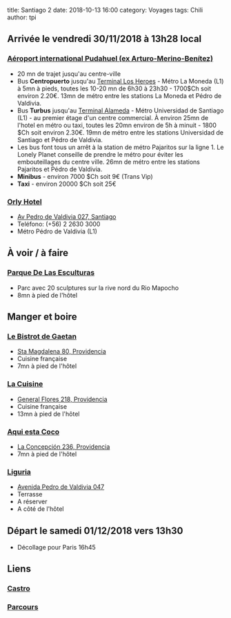 title: Santiago 2
date: 2018-10-13 16:00
category: Voyages
tags: Chili
author: tpi


## Arrivée le vendredi 30/11/2018 à 13h28 local

### [Aéroport international Pudahuel (ex Arturo-Merino-Benítez)](https://www.google.com/maps/place/A%C3%A9roport+international+Arturo-Merino-Ben%C3%ADtez/@-33.3905376,-70.9251281,11z/data=!4m5!3m4!1s0x0:0xd23e4bd48c0de1b7!8m2!3d-33.3905115!4d-70.7938043)

* 20 mn de trajet jusqu'au centre-ville
* Bus **Centropuerto** jusqu'au [Terminal Los Heroes](https://www.google.com/maps/place/Terminal+Los+Heroes/@-33.4450167,-70.6576392,17z/data=!4m5!3m4!1s0x9662c5a86150cb3d:0xa7a1780f2d3bf7d1!8m2!3d-33.4447582!4d-70.6585082) - Métro La Moneda (L1) à 5mn à pieds, toutes les 10-20 mn de 6h30 à 23h30 - 1700$Ch soit environ 2.20€. 13mn de métro entre les stations La Moneda et Pédro de Valdivia.
* Bus **Turbus** jusqu'au [Terminal Alameda](https://www.google.com/maps/place/Terminal+Alameda+Santiago/@-33.4534034,-70.687123,15z/data=!4m5!3m4!1s0x0:0xeaaf27139e268df6!8m2!3d-33.4534037!4d-70.687123) - Métro Universidad de Santiago (L1) - au premier étage d'un centre commercial. À environ 25mn de l'hotel en métro ou taxi, toutes les 20mn environ de 5h à minuit - 1800 $Ch soit environ 2.30€. 19mn de métro entre les stations Universidad de Santiago et Pédro de Valdivia.
* Les bus font tous un arrêt à la station de métro Pajaritos sur la ligne 1. Le Lonely Planet conseille de prendre le métro pour éviter les embouteillages du centre ville. 26mn de métro entre les stations Pajaritos et Pédro de Valdivia.
* **Minibus** - environ 7000 $Ch soit 9€ (Trans Vip)
* **Taxi** - environ 20000 $Ch soit 25€


### [Orly Hotel](https://www.orlyhotel.com/en/)
* [Av Pedro de Valdivia 027, Santiago](https://www.google.fr/maps/place/Hotel+Orly/@-33.4233143,-70.6147396,17z/data=!3m1!4b1!4m7!3m6!1s0x9662c59b5b20bb2f:0xe6c36642545942bd!5m1!1s2018-11-25!8m2!3d-33.4233143!4d-70.6125456) 
* Teléfono: (+56) 2 2630 3000
* Métro Pédro de Valdivia (L1)

## À voir / à faire

### [Parque De Las Esculturas](https://www.google.fr/maps/place/Parque+De+Las+Esculturas/@-33.4188154,-70.6127941,17z/data=!4m7!3m6!1s0x9662cf67bcba8e37:0x4710586ce2240042!5m1!1s2018-11-25!8m2!3d-33.419693!4d-70.6119626)
* Parc avec 20 sculptures sur la rive nord du Rio Mapocho
* 8mn à pied de l'hôtel

## Manger et boire

### [Le Bistrot de Gaetan](https://www.tripadvisor.fr/Restaurant_Review-g294305-d1735271-Reviews-Le_Bistrot_de_Gaetan-Santiago_Santiago_Metropolitan_Region.html)
* [Sta Magdalena 80, Providencia](https://www.google.fr/maps/place/Le+Bistrot/@-33.4212475,-70.61131,18z/data=!4m5!3m4!1s0x9662cf6627dc8ad1:0xe6d73bc9a7a6887!8m2!3d-33.420816!4d-70.6100227)
* Cuisine française
* 7mn à pied de l'hôtel

### [La Cuisine](https://www.tripadvisor.fr/Restaurant_Review-g294305-d8322281-Reviews-La_Cuisine-Santiago_Santiago_Metropolitan_Region.html)
* [General Flores 218, Providencia](https://www.google.fr/maps/place/La+Cuisine/@-33.4263743,-70.620013,17z/data=!4m12!1m6!3m5!1s0x9662cf62419e6d49:0xa908976bcd937d96!2sLa+Cuisine!8m2!3d-33.4263743!4d-70.620013!3m4!1s0x9662cf62419e6d49:0xa908976bcd937d96!8m2!3d-33.4263743!4d-70.620013)
* Cuisine française
* 13mn à pied de l'hôtel

### [Aqui esta Coco](https://www.tripadvisor.fr/Restaurant_Review-g294305-d1036202-Reviews-Aqui_esta_Coco-Santiago_Santiago_Metropolitan_Region.html)
* [La Concepción 236, Providencia](https://www.google.fr/maps/place/Aqu%C3%AD+Est%C3%A1+Coco/@-33.4238662,-70.6167054,17z/data=!4m16!1m8!3m7!1s0x9662cf615bd6f073:0xee93bca8182b34b0!2zQXF1w60gRXN0w6EgQ29jbw!5m1!1s2018-11-25!8m2!3d-33.4238662!4d-70.6167054!3m6!1s0x9662cf615bd6f073:0xee93bca8182b34b0!5m1!1s2018-11-25!8m2!3d-33.4238662!4d-70.6167054)
* 7mn à pied de l'hôtel

### [Liguria](https://www.tripadvisor.fr/Restaurant_Review-g294305-d2718836-Reviews-Liguria-Santiago_Santiago_Metropolitan_Region.html)
* [Avenida Pedro de Valdivia 047](https://www.google.fr/maps/place/Liguria/@-33.4230868,-70.614967,17z/data=!3m1!4b1!4m7!3m6!1s0x9662cf62e3f77455:0xa5d0efc265285787!5m1!1s2018-11-25!8m2!3d-33.4230868!4d-70.612773)
* Terrasse
* A réserver
* A côté de l'hôtel


## Départ le samedi 01/12/2018 vers 13h30

* Décollage pour Paris 16h45

## Liens

### [Castro](http://tse-tse.org/2018/10/castro/index.html)

### [Parcours](http://tse-tse.org/2018/10/chili-2018/index.html)

